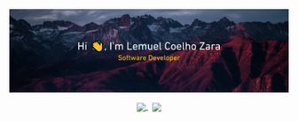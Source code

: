 <div align="center">
  <img align="center" src="assets/profile.png" />
</div>

<br />

<div align="center">
  <a href="mailto:lemuel.czara@gmail.com">
     <img align="center"src="https://img.shields.io/badge/Gmail-DB4437?style=flat-square&logo=gmail&logoColor=white" />
  </a>
  &nbsp;
  <a href="https://www.linkedin.com/in/lemuelzara" target="_blank">
    <img align="center" src="https://img.shields.io/badge/Linkedin-0A66C2?style=flat-square&logo=linkedin&logoColor=white" />
  </a> 
</div>
